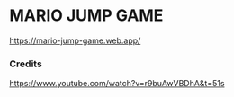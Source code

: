 # MARIO JUMP GAME 

https://mario-jump-game.web.app/

### Credits

https://www.youtube.com/watch?v=r9buAwVBDhA&t=51s
